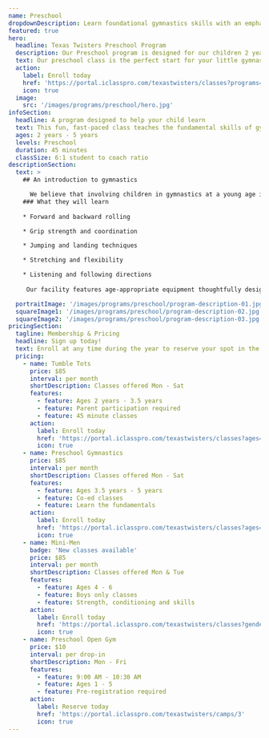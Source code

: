 ```yaml
---
name: Preschool
dropdownDescription: Learn foundational gymnastics skills with an emphasis on fun!
featured: true
hero:
  headline: Texas Twisters Preschool Program
  description: Our Preschool program is designed for our children 2 years - 5 years. These classes are co-ed and will include a variety of games, obstacle courses, and skill building on size-appropriate equipment.
  text: Our preschool class is the perfect start for your little gymnast to learn foundational gymnastics skills with an emphasis on fun!
  action:
    label: Enroll today
    href: 'https://portal.iclasspro.com/texastwisters/classes?programs=17'
    icon: true
  image:
    src: '/images/programs/preschool/hero.jpg'
infoSection:
  headline: A program designed to help your child learn
  text: This fun, fast-paced class teaches the fundamental skills of gymnastics. Children work on gross motor skills and body awareness as well as group participation activities.
  ages: 2 years - 5 years
  levels: Preschool
  duration: 45 minutes
  classSize: 6:1 student to coach ratio
descriptionSection:
  text: >
    ## An introduction to gymnastics

      We believe that involving children in gymnastics at a young age is a great way to help them develop their motor skills, coordination, balance, flexibility, and overall confidence. Our preschool program is designed to introduce children to the sport in a fun and engaging way. We focus on building a strong foundation of skills that will help them succeed both in the gym and in other physical activities as they grow older.
    ### What they will learn
          
    * Forward and backward rolling

    * Grip strength and coordination

    * Jumping and landing techniques

    * Stretching and flexibility

    * Listening and following directions
     
     Our facility features age-appropriate equipment thoughtfully designed for young children, ensuring they can explore gymnastics in a secure and comfortable setting. Safety is our number one priority, giving you peace of mind as your child embarks on this exciting journey.

  portraitImage: '/images/programs/preschool/program-description-01.jpg'
  squareImage1: '/images/programs/preschool/program-description-02.jpg'
  squareImage2: '/images/programs/preschool/program-description-03.jpg'
pricingSection:
  tagline: Membership & Pricing
  headline: Sign up today!
  text: Enroll at any time during the year to reserve your spot in the class. We look forward to having you join us!
  pricing:
    - name: Tumble Tots
      price: $85
      interval: per month
      shortDescription: Classes offered Mon - Sat
      features:
        - feature: Ages 2 years - 3.5 years
        - feature: Parent participation required
        - feature: 45 minute classes
      action:
        label: Enroll today
        href: 'https://portal.iclasspro.com/texastwisters/classes?ages=2&programs=17'
        icon: true
    - name: Preschool Gymnastics
      price: $85
      interval: per month
      shortDescription: Classes offered Mon - Sat
      features:
        - feature: Ages 3.5 years - 5 years
        - feature: Co-ed classes
        - feature: Learn the fundamentals
      action:
        label: Enroll today
        href: 'https://portal.iclasspro.com/texastwisters/classes?ages=4&programs=17'
        icon: true
    - name: Mini-Men
      badge: 'New classes available'
      price: $85
      interval: per month
      shortDescription: Classes offered Mon & Tue
      features:
        - feature: Ages 4 - 6
        - feature: Boys only classes
        - feature: Strength, conditioning and skills
      action:
        label: Enroll today
        href: 'https://portal.iclasspro.com/texastwisters/classes?genders=1&programs=17'
        icon: true
    - name: Preschool Open Gym
      price: $10
      interval: per drop-in
      shortDescription: Mon - Fri
      features:
        - feature: 9:00 AM - 10:30 AM
        - feature: Ages 1 - 5
        - feature: Pre-registration required
      action:
        label: Reserve today
        href: 'https://portal.iclasspro.com/texastwisters/camps/3'
        icon: true
---
```

